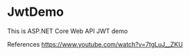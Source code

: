 # JwtDemo
This is ASP.NET Core Web API JWT demo

References
https://www.youtube.com/watch?v=7tgLuJ__ZKU
